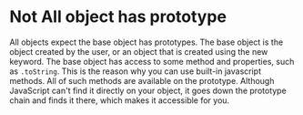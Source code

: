 # Not All object has prototype

All objects expect the base object has prototypes. The base object is 
the object created by the user, or an object that is created using the new 
keyword. The base object has access to some method and properties, such 
as `.toString`. This is the reason why you can use built-in javascript
methods. All of such methods are available on the prototype. Although
JavaScript can't find it directly on your object, it goes down the prototype
chain and finds it there, which makes it accessible for you.
